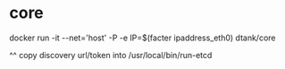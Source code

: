 # core
docker run -it --net='host' -P -e IP=$(facter ipaddress_eth0) dtank/core

^^ copy discovery url/token into /usr/local/bin/run-etcd
